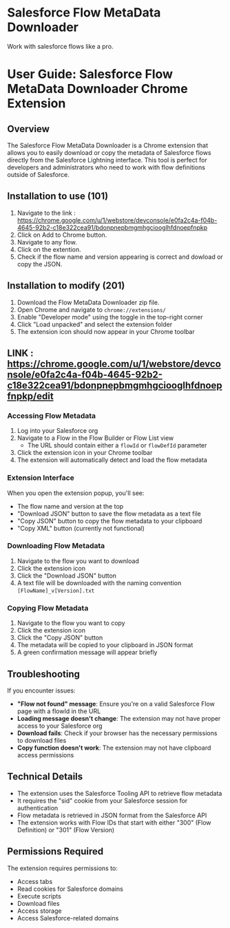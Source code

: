 # Salesforce Flow MetaData Downloader
Work with salesforce flows like a pro.

# User Guide: Salesforce Flow MetaData Downloader Chrome Extension

## Overview

The Salesforce Flow MetaData Downloader is a Chrome extension that allows you to easily download or copy the metadata of Salesforce flows directly from the Salesforce Lightning interface. This tool is perfect for developers and administrators who need to work with flow definitions outside of Salesforce.

## Installation to use (101)
1. Navigate to the link : https://chrome.google.com/u/1/webstore/devconsole/e0fa2c4a-f04b-4645-92b2-c18e322cea91/bdonpnepbmgmhgciooglhfdnoepfnpkp
2. Click on Add to Chrome button.
3. Navigate to any flow.
4. Click on the extention.
5. Check if the flow name and version appearing is correct and dowload or copy the JSON.

## Installation to modify (201)

1. Download the Flow MetaData Downloader zip file.
2. Open Chrome and navigate to `chrome://extensions/`
3. Enable "Developer mode" using the toggle in the top-right corner
4. Click "Load unpacked" and select the extension folder
5. The extension icon should now appear in your Chrome toolbar

## LINK : https://chrome.google.com/u/1/webstore/devconsole/e0fa2c4a-f04b-4645-92b2-c18e322cea91/bdonpnepbmgmhgciooglhfdnoepfnpkp/edit

### Accessing Flow Metadata

1. Log into your Salesforce org
2. Navigate to a Flow in the Flow Builder or Flow List view
   - The URL should contain either a `flowId` or `flowDefId` parameter
3. Click the extension icon in your Chrome toolbar
4. The extension will automatically detect and load the flow metadata

### Extension Interface

When you open the extension popup, you'll see:
- The flow name and version at the top
- "Download JSON" button to save the flow metadata as a text file
- "Copy JSON" button to copy the flow metadata to your clipboard
- "Copy XML" button (currently not functional)

### Downloading Flow Metadata

1. Navigate to the flow you want to download
2. Click the extension icon
3. Click the "Download JSON" button
4. A text file will be downloaded with the naming convention `[FlowName]_v[Version].txt`

### Copying Flow Metadata

1. Navigate to the flow you want to copy
2. Click the extension icon
3. Click the "Copy JSON" button
4. The metadata will be copied to your clipboard in JSON format
5. A green confirmation message will appear briefly

## Troubleshooting

If you encounter issues:

- **"Flow not found" message**: Ensure you're on a valid Salesforce Flow page with a flowId in the URL
- **Loading message doesn't change**: The extension may not have proper access to your Salesforce org
- **Download fails**: Check if your browser has the necessary permissions to download files
- **Copy function doesn't work**: The extension may not have clipboard access permissions

## Technical Details

- The extension uses the Salesforce Tooling API to retrieve flow metadata
- It requires the "sid" cookie from your Salesforce session for authentication
- Flow metadata is retrieved in JSON format from the Salesforce API
- The extension works with Flow IDs that start with either "300" (Flow Definition) or "301" (Flow Version)

## Permissions Required

The extension requires permissions to:
- Access tabs
- Read cookies for Salesforce domains
- Execute scripts
- Download files
- Access storage
- Access Salesforce-related domains
